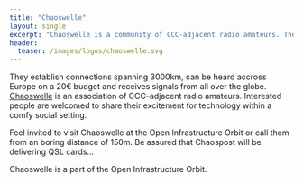 ```yaml
---
title: "Chaoswelle"
layout: single
excerpt: "Chaoswelle is a community of CCC-adjacent radio amateurs. They will provide the OIO with (potentially) intergalactic contacts."
header:
  teaser: /images/logos/chaoswelle.svg
---
```


They establish connections spanning 3000km, can be heard accross Europe on a 20€ budget and receives signals from all over the globe. [Chaoswelle](https://www.chaoswelle.de/ "Homepage Chaoswelle") is an association of CCC-adjacent radio amateurs. Interested people are welcomed to share their excitement for technology within a comfy social setting.

Feel invited to visit Chaoswelle at the Open Infrastructure Orbit or call them from an boring distance of 150m. Be assured that Chaospost will be delivering QSL cards...

Chaoswelle is a part of the Open Infrastructure Orbit.
